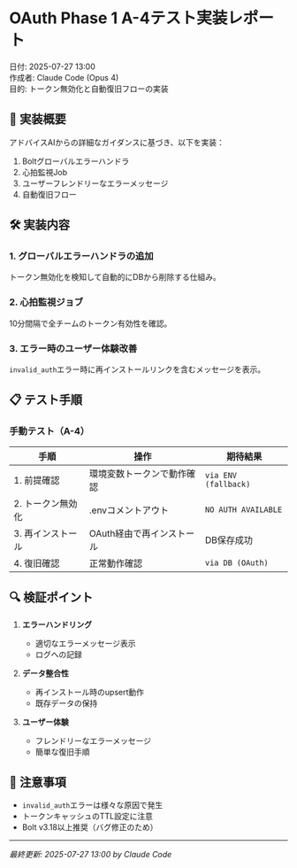 # OAuth Phase 1 A-4テスト実装レポート

日付: 2025-07-27 13:00  
作成者: Claude Code (Opus 4)  
目的: トークン無効化と自動復旧フローの実装

## 📝 実装概要

アドバイスAIからの詳細なガイダンスに基づき、以下を実装：
1. Boltグローバルエラーハンドラ
2. 心拍監視Job
3. ユーザーフレンドリーなエラーメッセージ
4. 自動復旧フロー

## 🛠️ 実装内容

### 1. グローバルエラーハンドラの追加

トークン無効化を検知して自動的にDBから削除する仕組み。

### 2. 心拍監視ジョブ

10分間隔で全チームのトークン有効性を確認。

### 3. エラー時のユーザー体験改善

`invalid_auth`エラー時に再インストールリンクを含むメッセージを表示。

## 📋 テスト手順

### 手動テスト（A-4）

| 手順 | 操作 | 期待結果 |
|------|------|----------|
| 1. 前提確認 | 環境変数トークンで動作確認 | `via ENV (fallback)` |
| 2. トークン無効化 | .envコメントアウト | `NO AUTH AVAILABLE` |
| 3. 再インストール | OAuth経由で再インストール | DB保存成功 |
| 4. 復旧確認 | 正常動作確認 | `via DB (OAuth)` |

## 🔍 検証ポイント

1. **エラーハンドリング**
   - 適切なエラーメッセージ表示
   - ログへの記録

2. **データ整合性**
   - 再インストール時のupsert動作
   - 既存データの保持

3. **ユーザー体験**
   - フレンドリーなエラーメッセージ
   - 簡単な復旧手順

## 🚨 注意事項

- `invalid_auth`エラーは様々な原因で発生
- トークンキャッシュのTTL設定に注意
- Bolt v3.18以上推奨（バグ修正のため）

---
*最終更新: 2025-07-27 13:00 by Claude Code*